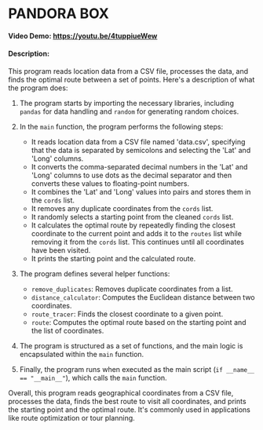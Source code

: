 # PANDORA BOX
#### Video Demo:  <https://youtu.be/4tuppiueWew>
#### Description:
This program reads location data from a CSV file, processes the data, and finds the optimal route between a set of points. Here's a description of what the program does:

1. The program starts by importing the necessary libraries, including `pandas` for data handling and `random` for generating random choices.

2. In the `main` function, the program performs the following steps:
   - It reads location data from a CSV file named 'data.csv', specifying that the data is separated by semicolons and selecting the 'Lat' and 'Long' columns.
   - It converts the comma-separated decimal numbers in the 'Lat' and 'Long' columns to use dots as the decimal separator and then converts these values to floating-point numbers.
   - It combines the 'Lat' and 'Long' values into pairs and stores them in the `cords` list.
   - It removes any duplicate coordinates from the `cords` list.
   - It randomly selects a starting point from the cleaned `cords` list.
   - It calculates the optimal route by repeatedly finding the closest coordinate to the current point and adds it to the `routes` list while removing it from the `cords` list. This continues until all coordinates have been visited.
   - It prints the starting point and the calculated route.

3. The program defines several helper functions:
   - `remove_duplicates`: Removes duplicate coordinates from a list.
   - `distance_calculator`: Computes the Euclidean distance between two coordinates.
   - `route_tracer`: Finds the closest coordinate to a given point.
   - `route`: Computes the optimal route based on the starting point and the list of coordinates.

4. The program is structured as a set of functions, and the main logic is encapsulated within the `main` function.

5. Finally, the program runs when executed as the main script (`if __name__ == "__main__"`), which calls the `main` function.

Overall, this program reads geographical coordinates from a CSV file, processes the data, finds the best route to visit all coordinates, and prints the starting point and the optimal route. It's commonly used in applications like route optimization or tour planning.